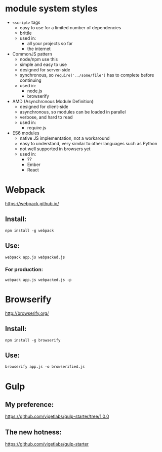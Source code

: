 # module system styles

- `<script>` tags
  - easy to use for a limited number of dependencies
  - brittle
  - used in:
    - all your projects so far
    - the internet
- CommonJS pattern
  - node/npm use this
  - simple and easy to use
  - designed for server-side
  - synchronous, so `require('../some/file')` has to complete before continuing
  - used in:
    - node.js
    - browserify
- AMD (Asynchronous Module Definition)
  - designed for client-side
  - asynchronous, so modules can be loaded in parallel
  - verbose, and hard to read
  - used in:
    - require.js
- ES6 modules
  - native JS implementation, not a workaround
  - easy to understand, very similar to other languages such as Python 
  - not well supported in browsers yet
  - used in:
    - ??
    - Ember
    - React







# Webpack

https://webpack.github.io/

## Install:

```
npm install -g webpack
```


## Use:

```
webpack app.js webpacked.js
```

### For production:

```
webpack app.js webpacked.js -p
```






# Browserify

http://browserify.org/

## Install:

```
npm install -g browserify
```


## Use: 

```
browserify app.js -o browserified.js
```



# Gulp

## My preference:

https://github.com/vigetlabs/gulp-starter/tree/1.0.0

## The new hotness:

https://github.com/vigetlabs/gulp-starter

